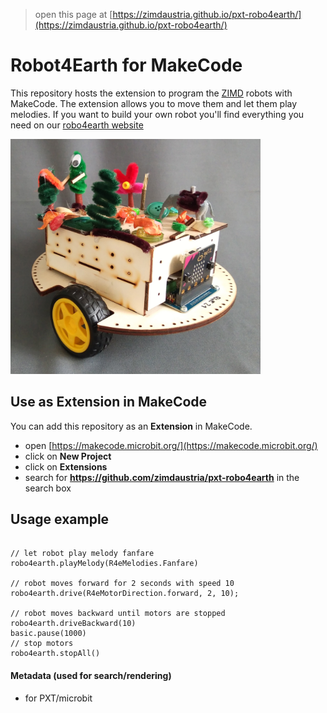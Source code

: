> open this page at [https://zimdaustria.github.io/pxt-robo4earth/](https://zimdaustria.github.io/pxt-robo4earth/)


# Robot4Earth for MakeCode

This repository hosts the extension to program the [ZIMD](https://www.zimd.at/) robots with MakeCode. The extension allows you to move them and let them play melodies.
If you want to build your own robot you'll find everything you need on our [robo4earth website](https://www.robo4earth.at/#roboter)<br/>

<img src="../pictures/robot1.jpg" style="width:400px;"/><br/>

## Use as Extension in MakeCode

You can add this repository as an **Extension** in MakeCode.

* open [https://makecode.microbit.org/](https://makecode.microbit.org/)
* click on **New Project**
* click on **Extensions**
* search for **https://github.com/zimdaustria/pxt-robo4earth** in the search box

## Usage example
```blocks

// let robot play melody fanfare
robo4earth.playMelody(R4eMelodies.Fanfare)

// robot moves forward for 2 seconds with speed 10
robo4earth.drive(R4eMotorDirection.forward, 2, 10);

// robot moves backward until motors are stopped
robo4earth.driveBackward(10)
basic.pause(1000)
// stop motors
robo4earth.stopAll()

```

#### Metadata (used for search/rendering)

* for PXT/microbit
<script src="https://makecode.com/gh-pages-embed.js"></script><script>makeCodeRender("{{ site.makecode.home_url }}", "{{ site.github.owner_name }}/{{ site.github.repository_name }}");</script>

